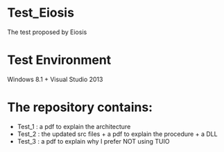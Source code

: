 # Test_Eiosis
The test proposed by Eiosis

# Test Environment
Windows 8.1 + Visual Studio 2013

# The repository contains:
- Test_1 : a pdf to explain the architecture
- Test_2 : the updated src files + a pdf to explain the procedure + a DLL
- Test_3 : a pdf to explain why I prefer NOT using TUIO
